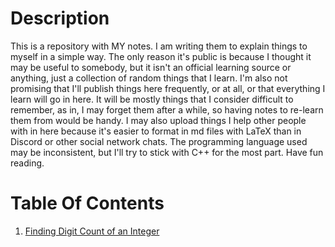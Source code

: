 # Description
This is a repository with MY notes. I am writing them to explain things to myself in a simple way. The only reason it's public is because I thought it may be useful to somebody, but it isn't an official learning source or anything, just a collection of random things that I learn. I'm also not promising that I'll publish things here frequently, or at all, or that everything I learn will go in here. It will be mostly things that I consider difficult to remember, as in, I may forget them after a while, so having notes to re-learn them from would be handy. I may also upload things I help other people with in here because it's easier to format in md files with LaTeX than in Discord or other social network chats. The programming language used may be inconsistent, but I'll try to stick with C++ for the most part. Have fun reading.

# Table Of Contents
1. [Finding Digit Count of an Integer](https://github.com/Milkeles/Algorithms/blob/master/TextNotes/Finding%20Digit%20Count.md)
